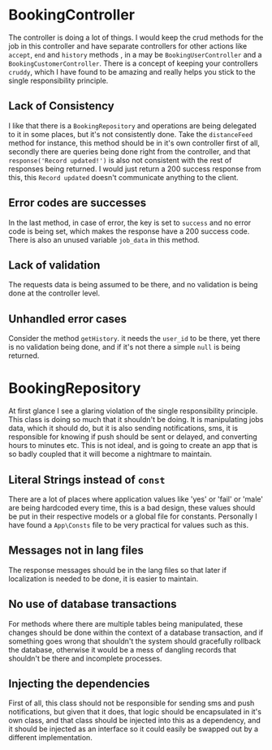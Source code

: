 # BookingController
The controller is doing a lot of things. I would keep the crud methods for the job in this controller and have separate controllers for other actions like `accept`, `end` and `history` methods , in a may be `BookingUserController` and a `BookingCustomerController`. There is a concept of keeping your controllers `cruddy`, which I have found to be amazing and really helps you stick to the single responsibility principle. 

## Lack of Consistency
I like that there is a `BookingRepository` and operations are being delegated to it in some places, but it's not consistently done. Take the `distanceFeed` method for instance, this method should be in it's own controller first of all, secondly there are queries being done right from the controller, and that `response('Record updated!')` is also not consistent with the rest of responses being returned. I would just return a 200 success response from this, this `Record updated` doesn't communicate anything to the client.

## Error codes are successes
In the last method, in case of error, the key is set to `success` and no error code is being set, which makes the response have a 200 success code. There is also an unused variable `job_data` in this method.

## Lack of validation
The requests data is being assumed to be there, and no validation is being done at the controller level. 

## Unhandled error cases
Consider the method `getHistory`. it needs the `user_id` to be there, yet there is no validation being done, and if it's not there a simple `null` is being returned. 



# BookingRepository
At first glance I see a glaring violation of the single responsibility principle. This class is doing so much that it shouldn't be doing. It is manipulating jobs data, which it should do, but it is also sending notifications, sms, it is responsible for knowing if push should be sent or delayed, and converting hours to minutes etc. This is not ideal, and is going to create an app that is so badly coupled that it will become a nightmare to maintain.

## Literal Strings instead of `const`
There are a lot of places where application values like 'yes' or 'fail' or 'male' are being hardcoded every time, this is a bad design, these values should be put in their respective models or a global file for constants. Personally I have found a `App\Consts` file to be very practical for values such as this.

## Messages not in lang files
The response messages should be in the lang files so that later if localization is needed to be done, it is easier to maintain. 

## No use of database transactions
For methods where there are multiple tables being manipulated, these changes should be done within the context of a database transaction, and if something goes wrong that shouldn't the system should gracefully rollback the database, otherwise it would be a mess of dangling records that shouldn't be there and incomplete processes.

## Injecting the dependencies
First of all, this class should not be responsible for sending sms and push notifications, but given that it does, that logic should be encapsulated in it's own class, and that class should be injected into this as a dependency, and it should be injected as an interface so it could easily be swapped out by a different implementation.

